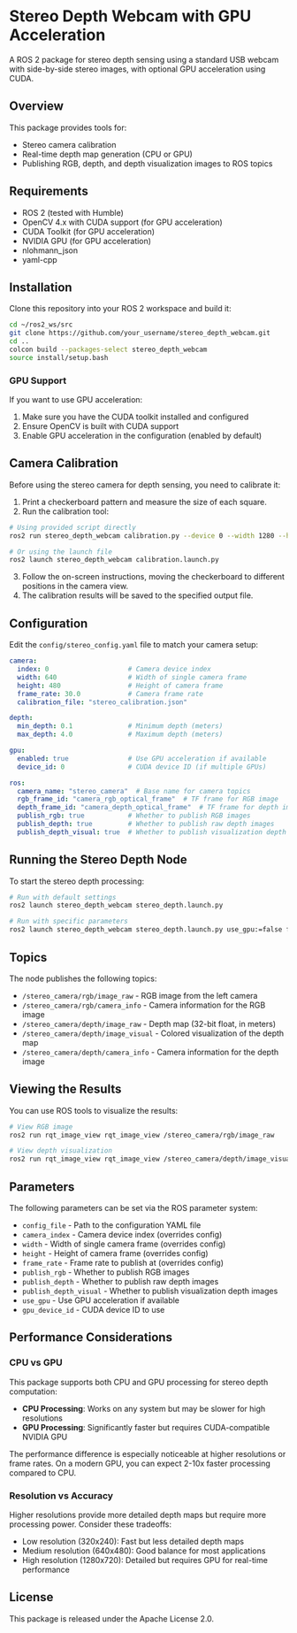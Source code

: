 # Stereo Depth Webcam with GPU Acceleration

A ROS 2 package for stereo depth sensing using a standard USB webcam with side-by-side stereo images, with optional GPU acceleration using CUDA.

## Overview

This package provides tools for:
- Stereo camera calibration
- Real-time depth map generation (CPU or GPU)
- Publishing RGB, depth, and depth visualization images to ROS topics

## Requirements

- ROS 2 (tested with Humble)
- OpenCV 4.x with CUDA support (for GPU acceleration)
- CUDA Toolkit (for GPU acceleration)
- NVIDIA GPU (for GPU acceleration)
- nlohmann_json
- yaml-cpp

## Installation

Clone this repository into your ROS 2 workspace and build it:

```bash
cd ~/ros2_ws/src
git clone https://github.com/your_username/stereo_depth_webcam.git
cd ..
colcon build --packages-select stereo_depth_webcam
source install/setup.bash
```

### GPU Support

If you want to use GPU acceleration:

1. Make sure you have the CUDA toolkit installed and configured
2. Ensure OpenCV is built with CUDA support
3. Enable GPU acceleration in the configuration (enabled by default)

## Camera Calibration

Before using the stereo camera for depth sensing, you need to calibrate it:

1. Print a checkerboard pattern and measure the size of each square.
2. Run the calibration tool:

```bash
# Using provided script directly
ros2 run stereo_depth_webcam calibration.py --device 0 --width 1280 --height 480 --output ~/ros2_ws/src/stereo_depth_webcam/config/stereo_calibration.json

# Or using the launch file
ros2 launch stereo_depth_webcam calibration.launch.py
```

3. Follow the on-screen instructions, moving the checkerboard to different positions in the camera view.
4. The calibration results will be saved to the specified output file.

## Configuration

Edit the `config/stereo_config.yaml` file to match your camera setup:

```yaml
camera:
  index: 0                    # Camera device index
  width: 640                  # Width of single camera frame
  height: 480                 # Height of camera frame
  frame_rate: 30.0            # Camera frame rate
  calibration_file: "stereo_calibration.json"

depth:
  min_depth: 0.1              # Minimum depth (meters)
  max_depth: 4.0              # Maximum depth (meters)

gpu:
  enabled: true               # Use GPU acceleration if available
  device_id: 0                # CUDA device ID (if multiple GPUs)

ros:
  camera_name: "stereo_camera"  # Base name for camera topics
  rgb_frame_id: "camera_rgb_optical_frame"  # TF frame for RGB image
  depth_frame_id: "camera_depth_optical_frame"  # TF frame for depth image
  publish_rgb: true           # Whether to publish RGB images
  publish_depth: true         # Whether to publish raw depth images
  publish_depth_visual: true  # Whether to publish visualization depth images
```

## Running the Stereo Depth Node

To start the stereo depth processing:

```bash
# Run with default settings
ros2 launch stereo_depth_webcam stereo_depth.launch.py

# Run with specific parameters
ros2 launch stereo_depth_webcam stereo_depth.launch.py use_gpu:=false frame_rate:=15.0
```

## Topics

The node publishes the following topics:

- `/stereo_camera/rgb/image_raw` - RGB image from the left camera
- `/stereo_camera/rgb/camera_info` - Camera information for the RGB image
- `/stereo_camera/depth/image_raw` - Depth map (32-bit float, in meters)
- `/stereo_camera/depth/image_visual` - Colored visualization of the depth map
- `/stereo_camera/depth/camera_info` - Camera information for the depth image

## Viewing the Results

You can use ROS tools to visualize the results:

```bash
# View RGB image
ros2 run rqt_image_view rqt_image_view /stereo_camera/rgb/image_raw

# View depth visualization
ros2 run rqt_image_view rqt_image_view /stereo_camera/depth/image_visual
```

## Parameters

The following parameters can be set via the ROS parameter system:

- `config_file` - Path to the configuration YAML file
- `camera_index` - Camera device index (overrides config)
- `width` - Width of single camera frame (overrides config)
- `height` - Height of camera frame (overrides config)
- `frame_rate` - Frame rate to publish at (overrides config)
- `publish_rgb` - Whether to publish RGB images
- `publish_depth` - Whether to publish raw depth images
- `publish_depth_visual` - Whether to publish visualization depth images
- `use_gpu` - Use GPU acceleration if available
- `gpu_device_id` - CUDA device ID to use

## Performance Considerations

### CPU vs GPU

This package supports both CPU and GPU processing for stereo depth computation:

- **CPU Processing**: Works on any system but may be slower for high resolutions
- **GPU Processing**: Significantly faster but requires CUDA-compatible NVIDIA GPU

The performance difference is especially noticeable at higher resolutions or frame rates. On a modern GPU, you can expect 2-10x faster processing compared to CPU.

### Resolution vs Accuracy

Higher resolutions provide more detailed depth maps but require more processing power. Consider these tradeoffs:

- Low resolution (320x240): Fast but less detailed depth maps
- Medium resolution (640x480): Good balance for most applications
- High resolution (1280x720): Detailed but requires GPU for real-time performance

## License

This package is released under the Apache License 2.0.